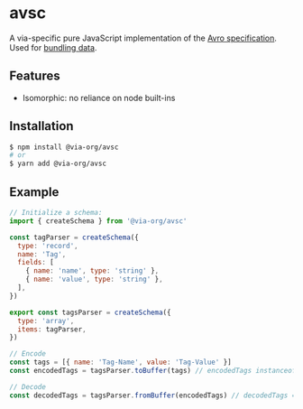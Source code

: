 # avsc

A via-specific pure JavaScript implementation of the [Avro specification](https://avro.apache.org/docs/current/spec.html). Used for [bundling data](https://github.com/joshbenaron/arweave-standards/blob/ans104/ans/ANS-104.md).

## Features

- Isomorphic: no reliance on node built-ins

## Installation

```bash
$ npm install @via-org/avsc
# or
$ yarn add @via-org/avsc
```

## Example

```js
// Initialize a schema:
import { createSchema } from '@via-org/avsc'

const tagParser = createSchema({
  type: 'record',
  name: 'Tag',
  fields: [
    { name: 'name', type: 'string' },
    { name: 'value', type: 'string' },
  ],
})

export const tagsParser = createSchema({
  type: 'array',
  items: tagParser,
})

// Encode
const tags = [{ name: 'Tag-Name', value: 'Tag-Value' }]
const encodedTags = tagsParser.toBuffer(tags) // encodedTags instanceof Uint8Array

// Decode
const decodedTags = tagsParser.fromBuffer(encodedTags) // decodedTags === tags
```
